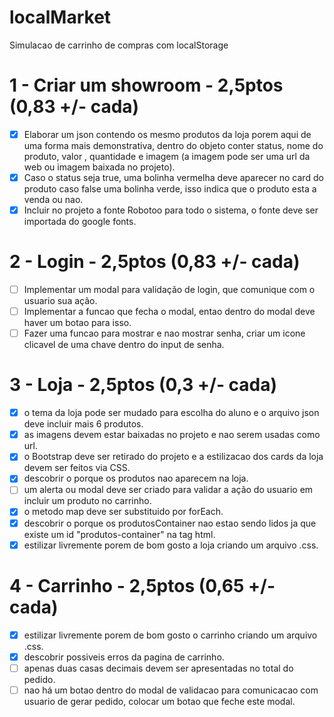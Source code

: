 # localMarket

Simulacao de carrinho de compras com localStorage

# 1 - Criar um showroom - 2,5ptos (0,83 +/- cada)

- [x] Elaborar um json contendo os mesmo produtos da loja porem aqui de uma forma mais demonstrativa, dentro do objeto conter status, nome do produto, valor , quantidade e imagem (a imagem pode ser uma url da web ou imagem baixada no projeto).
- [x] Caso o status seja true, uma bolinha vermelha deve aparecer no card do produto caso false uma bolinha verde, isso indica que o produto esta a venda ou nao.
- [x] Incluir no projeto a fonte Robotoo para todo o sistema, o fonte deve ser importada do google fonts.

# 2 - Login - 2,5ptos (0,83 +/- cada)

- [ ] Implementar um modal para validação de login, que comunique com o usuario sua ação.
- [ ] Implementar a funcao que fecha o modal, entao dentro do modal deve haver um botao para isso.
- [ ] Fazer uma funcao para mostrar e nao mostrar senha, criar um icone clicavel de uma chave dentro do input de senha.

# 3 - Loja - 2,5ptos (0,3 +/- cada)

- [x] o tema da loja pode ser mudado para escolha do aluno e o arquivo json deve incluir mais 6 produtos.
- [x] as imagens devem estar baixadas no projeto e nao serem usadas como url.
- [x] o Bootstrap deve ser retirado do projeto e a estilizacao dos cards da loja devem ser feitos via CSS.
- [x] descobrir o porque os produtos nao aparecem na loja.
- [ ] um alerta ou modal deve ser criado para validar a ação do usuario em incluir um produto no carrinho.
- [x] o metodo map deve ser substituido por forEach.
- [x] descobrir o porque os produtosContainer nao estao sendo lidos ja que existe um id "produtos-container" na tag html.
- [x] estilizar livremente porem de bom gosto a loja criando um arquivo .css.

# 4 - Carrinho - 2,5ptos (0,65 +/- cada)

- [x] estilizar livremente porem de bom gosto o carrinho criando um arquivo .css.
- [x] descobrir possiveis erros da pagina de carrinho.
- [ ] apenas duas casas decimais devem ser apresentadas no total do pedido.
- [ ] nao há um botao dentro do modal de validacao para comunicacao com usuario de gerar pedido, colocar um botao que feche este modal.
